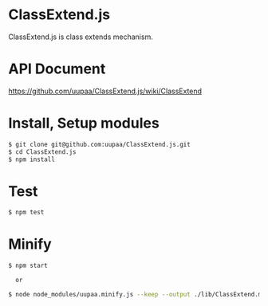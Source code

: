 ClassExtend.js
=========

ClassExtend.js is class extends mechanism.

# API Document

https://github.com/uupaa/ClassExtend.js/wiki/ClassExtend

# Install, Setup modules

```sh
$ git clone git@github.com:uupaa/ClassExtend.js.git
$ cd ClassExtend.js
$ npm install
```

# Test

```sh
$ npm test
```

# Minify

```sh
$ npm start

  or

$ node node_modules/uupaa.minify.js --keep --output ./lib/ClassExtend.min.js ./lib/ClassExtend.js
```
